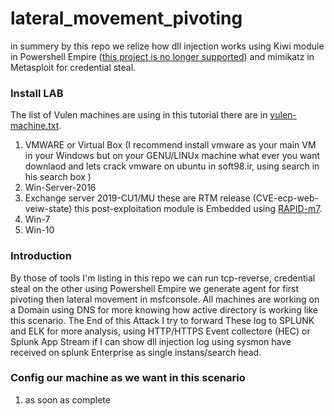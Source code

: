 # lateral_movement_pivoting
in summery by this repo we relize how dll injection works using Kiwi module in Powershell Empire ([this project is no longer supported](https://github.com/EmpireProject/Empire)) and mimikatz in Metasploit for credential steal.
### Install LAB 
The list of Vulen machines are using in this tutorial there are in [vulen-machine.txt](https://github.com/Sohrabian/letralmovment_poviting/blob/main/vulen-machines.txt).
1. VMWARE or Virtual Box (I recommend install vmware as your main VM in your Windows but on your GENU/LINUx machine what ever you want downlaod and lets crack vmware on ubuntu in soft98.ir, using search in his search box )
1. Win-Server-2016
1. Exchange server 2019-CU1/MU these are RTM release (CVE-ecp-web-veiw-state) this post-exploitation module is Embedded using [RAPID-m7](https://www.rapid7.com/db/modules/exploit/windows/http/exchange_ecp_viewstate/).
2. Win-7
3. Win-10 
### Introduction
By those of tools I'm listing in this repo we can run tcp-reverse, credential steal on the other using Powershell Empire we generate agent for first pivoting then lateral movement in msfconsole. All machines are working on a Domain using DNS for more knowing how active directory is working like this scenario. The End of this Attack I try to forward These log to SPLUNK and ELK for more analysis, using HTTP/HTTPS Event collectore (HEC) or Splunk App Stream if I can show dll injection log using sysmon have received on splunk Enterprise as single instans/search head. 
### Config our machine as we want in this scenario
1. as soon as complete

